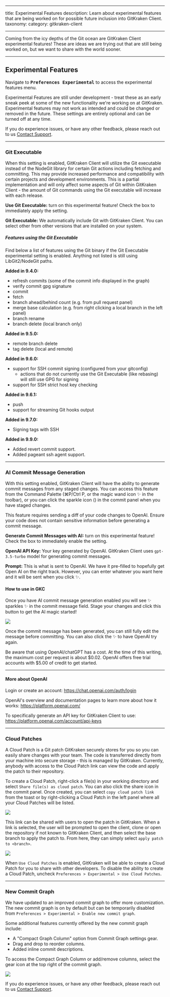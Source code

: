  ---

title: Experimental Features
description: Learn about experimental features that are being worked on for possible future inclusion into GitKraken Client.
taxonomy:
    category: gitkraken-client

---

Coming from the icy depths of the Git ocean are GitKraken Client experimental features! These are ideas we are trying out that are still being worked on, but we want to share with the world sooner. 

---

## Experimental Features

Navigate to <i class="fas fa-cog"></i><kbd><strong>Preferences</strong> <i class='fa fa-caret-right'></i> <strong>Experimental</strong></i></kbd> to access the experimental features menu.

Experimental Features are still under development - treat these as an early sneak peek at some of the new functionality we're working on at GitKraken. Experimental features may not work as intended and could be changed or removed in the future. These settings are entirely optional and can be turned off at any time.

If you do experience issues, or have any other feedback, please reach out to us [Contact Support](https://help.gitkraken.com/gitkraken-client/contact-support/?issue_category__customer_facing_field_=Experimental+feedback&subject=GitKraken+Client+Experimental+feedback).

---

### Git Executable

When this setting is enabled, GitKraken Client will utilize the Git executable instead of the NodeGit library for certain Git actions including fetching and committing. This may provide increased performance and compatibility with certain projects and development environments. This is a partial implementation and will only affect some aspects of Git within GitKraken Client - the amount of Git commands using the Git executable will increase with each release.

**Use Git Executable:** <i class="fa-regular fa-square-check"></i> turn on this experimental feature! Check the box to immediately apply the setting.

**Git Executable:** We automatically include Git with GitKraken Client. You can select other from other versions that are installed on your system. 

##### Features using the Git Executable

Find below a list of features using the Git binary if the Git Executable experimental setting is enabled. Anything not listed is still using LibGit2/NodeGit paths.

**Added in 9.4.0:**
- refresh commits (some of the commit info displayed in the graph)
- verify commit gpg signature
- commit
- fetch
- branch ahead/behind count (e.g. from pull request panel)
- merge base calculation (e.g. from right clicking a local branch in the left panel)
- branch rename
- branch delete (local branch only)

**Added in 9.5.0:**
- remote branch delete
- tag delete (local and remote)

**Added in 9.6.0:**
- support for SSH commit signing (configured from your gitconfig)
    - actions that do not currently use the Git Executable (like rebasing) will still use GPG for signing
- support for SSH strict host key checking

**Added in 9.6.1:**
- push
- support for streaming Git hooks output

**Added in 9.7.0:**
- Signing tags with SSH

**Added in 9.9.0:**
- Added revert commit support.
- Added pageant ssh agent support.

---

### AI Commit Message Generation

With this setting enabled, GitKraken Client will have the ability to generate commit messages from any staged changes. You can access this feature from the Command Palette (⌘P/Ctrl P, or the magic wand icon ✨ in the toolbar), or you can click the sparkle icon () in the commit panel when you have staged changes.

<div class='callout callout--danger'>
    <p> This feature requires sending a diff of your code changes to OpenAI. Ensure your code does not contain sensitive information before generating a commit message.</p>
</div>

**Generate Commit Messages with AI:** <i class="fa-regular fa-square-check"></i> turn on this experimental feature! Check the box to immediately enable the setting.

**OpenAI API Key:** Your key generated by OpenAI. GitKraken Client uses `gpt-3.5-turbo` model for generating commit messages.

**Prompt:** This is what is sent to OpenAI. We have it pre-filled to hopefully get Open AI on the right track. However, you can enter whatever you want here and it will be sent when you click ✨.

#### How to use in GKC

Once you have AI commit message generation enabled you will see ✨ sparkles ✨ in the commit message field. Stage your changes and click this button to get the AI magic started!

<img src='/wp-content/uploads/gkc-commit-message-ai-gen.gif' class='img-bordered img-responsive center'>

Once the commit message has been generated, you can still fully edit the message before committing. You can also click the ✨ to have OpenAI try again.

<div class='callout callout--danger'>
    <p>Be aware that using OpenAI/chatGPT has a cost. At the time of this writing, the maximum cost per request is about $0.02. OpenAI offers free trial accounts with $5.00 of credit to get started.</p>
</div>

---

#### More about OpenAI

Login or create an account:
https://chat.openai.com/auth/login

OpenAI's overview and documentation pages to learn more about how it works:
https://platform.openai.com/

To specifically generate an API key for GitKraken Client to use:
https://platform.openai.com/account/api-keys 

---

### Cloud Patches

A Cloud Patch is a Git patch GitKraken securely stores for you so you can easily share changes with your team. The code is transferred directly from your machine into secure storage - this is managed by GitKraken. Currently, anybody with access to the Cloud Patch link can view the code and apply the patch to their repository.

To create a Cloud Patch, right-click a file(s) in your working directory and select `Share file(s) as cloud patch`. You can also click the share icon <i class="fa-solid fa-share"></i> in the commit panel. Once created, you can select `copy cloud patch link` from the toast or by right-clicking a Cloud Patch in the left panel where all your Cloud Patches will be listed.

<img src='/wp-content/uploads/gkc-create-cloud-patch.png' class='img-bordered img-responsive center'>

This link can be shared with users to open the patch in GitKraken. When a link is selected, the user will be prompted to open the client, clone or open the repository if not known to GitKraken Client, and then select the base branch to apply the patch to. From here, they can simply select `apply patch to <branch>`. 

<img src='/wp-content/uploads/gkc-apply-cloud-patch.png' class='img-bordered img-responsive center'>

When `Use Cloud Patches` is enabled, GitKraken will be able to create a Cloud Patch for you to share with other developers. To disable the ability to create a Cloud Patch, uncheck `Preferences > Experimental > Use Cloud Patches`. 

---

### New Commit Graph

We have updated to an improved commit graph to offer more customization. The new commit graph is on by default but can be temporarily disabled from `Preferences > Experimental > Enable new commit graph`.

Some additional features currently offered by the new commit graph include:

- A "Compact Graph Column" option from Commit Graph settings gear.
- Drag and drop to reorder columns.
- Added inline commit descriptions.

To access the Compact Graph Column or add/remove columns, select the gear icon at the top right of the commit graph.

<img src='/wp-content/uploads/gkc-commit-graph-settings.png' class='img-bordered img-responsive center'>

If you do experience issues, or have any other feedback, please reach out to us [Contact Support](https://help.gitkraken.com/gitkraken-client/contact-support/?issue_category__customer_facing_field_=Experimental+feedback&subject=GitKraken+Client+Experimental+feedback).